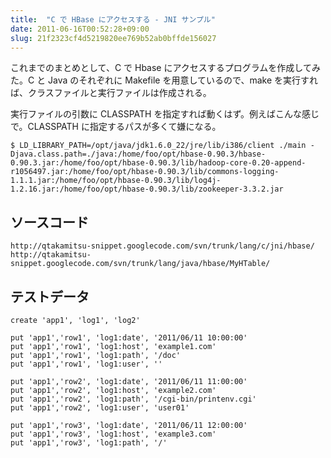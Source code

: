 ```yaml
---
title:  "C で HBase にアクセスする - JNI サンプル"
date: 2011-06-16T00:52:28+09:00
slug: 21f2323cf4d5219820ee769b52ab0bffde156027
---
```

これまでのまとめとして、C で Hbase にアクセスするプログラムを作成してみた。C と Java のそれぞれに Makefile を用意しているので、make を実行すれば、クラスファイルと実行ファイルは作成される。

実行ファイルの引数に CLASSPATH を指定すれば動くはず。例えばこんな感じで。CLASSPATH に指定するパスが多くて嫌になる。

```
$ LD_LIBRARY_PATH=/opt/java/jdk1.6.0_22/jre/lib/i386/client ./main -Djava.class.path=./java:/home/foo/opt/hbase-0.90.3/hbase-0.90.3.jar:/home/foo/opt/hbase-0.90.3/lib/hadoop-core-0.20-append-r1056497.jar:/home/foo/opt/hbase-0.90.3/lib/commons-logging-1.1.1.jar:/home/foo/opt/hbase-0.90.3/lib/log4j-1.2.16.jar:/home/foo/opt/hbase-0.90.3/lib/zookeeper-3.3.2.jar
```

## ソースコード

```
http://qtakamitsu-snippet.googlecode.com/svn/trunk/lang/c/jni/hbase/
http://qtakamitsu-snippet.googlecode.com/svn/trunk/lang/java/hbase/MyHTable/
```

## テストデータ
```
create 'app1', 'log1', 'log2'

put 'app1','row1', 'log1:date', '2011/06/11 10:00:00'
put 'app1','row1', 'log1:host', 'example1.com'
put 'app1','row1', 'log1:path', '/doc'
put 'app1','row1', 'log1:user', ''

put 'app1','row2', 'log1:date', '2011/06/11 11:00:00'
put 'app1','row2', 'log1:host', 'example2.com'
put 'app1','row2', 'log1:path', '/cgi-bin/printenv.cgi'
put 'app1','row2', 'log1:user', 'user01'

put 'app1','row3', 'log1:date', '2011/06/11 12:00:00'
put 'app1','row3', 'log1:host', 'example3.com'
put 'app1','row3', 'log1:path', '/'
```

